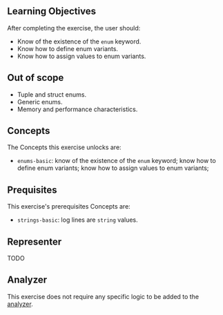 ## Learning Objectives

After completing the exercise, the user should:

- Know of the existence of the `enum` keyword.
- Know how to define enum variants.
- Know how to assign values to enum variants.

## Out of scope

- Tuple and struct enums.
- Generic enums.
- Memory and performance characteristics.

## Concepts

The Concepts this exercise unlocks are:

- `enums-basic`: know of the existence of the `enum` keyword; know how to define enum variants; know how to assign values to enum variants;

## Prequisites

This exercise's prerequisites Concepts are:

- `strings-basic`: log lines are `string` values.

## Representer

TODO

## Analyzer

This exercise does not require any specific logic to be added to the [analyzer][analyzer].

[analyzer]: https://github.com/exercism/rust-analyzer
[thebook]: https://doc.rust-lang.org/book/ch06-00-enums.html
